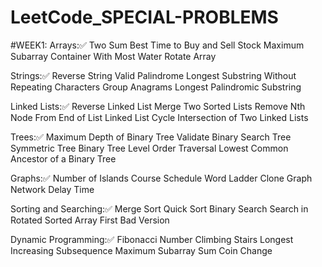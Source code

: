 # LeetCode_SPECIAL-PROBLEMS
#WEEK1:
Arrays:✅
Two Sum
Best Time to Buy and Sell Stock
Maximum Subarray
Container With Most Water
Rotate Array

Strings:✅
Reverse String
Valid Palindrome
Longest Substring Without Repeating Characters
Group Anagrams
Longest Palindromic Substring

Linked Lists:✅
Reverse Linked List
Merge Two Sorted Lists
Remove Nth Node From End of List
Linked List Cycle
Intersection of Two Linked Lists

Trees:✅
Maximum Depth of Binary Tree
Validate Binary Search Tree
Symmetric Tree
Binary Tree Level Order Traversal
Lowest Common Ancestor of a Binary Tree

Graphs:✅
Number of Islands
Course Schedule
Word Ladder
Clone Graph
Network Delay Time

Sorting and Searching:✅
Merge Sort
Quick Sort
Binary Search
Search in Rotated Sorted Array
First Bad Version

Dynamic Programming:✅
Fibonacci Number
Climbing Stairs
Longest Increasing Subsequence
Maximum Subarray Sum
Coin Change

